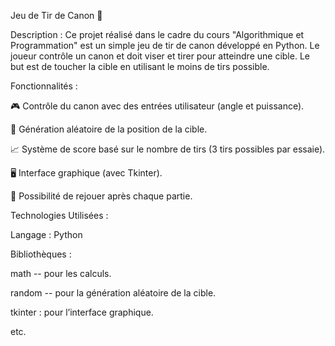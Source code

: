Jeu de Tir de Canon 🎯

Description : Ce projet réalisé dans le cadre du cours "Algorithmique et Programmation" est un simple jeu de tir de canon développé en Python. 
Le joueur contrôle un canon et doit viser et tirer pour atteindre une cible. Le but est de toucher la cible en utilisant le moins de tirs possible.

Fonctionnalités :

🎮 Contrôle du canon avec des entrées utilisateur (angle et puissance).

🎯 Génération aléatoire de la position de la cible.

📈 Système de score basé sur le nombre de tirs (3 tirs possibles par essaie).

🖥️ Interface graphique (avec Tkinter).

🔄 Possibilité de rejouer après chaque partie.

Technologies Utilisées :

Langage : Python

Bibliothèques :

math -- pour les calculs.

random -- pour la génération aléatoire de la cible.

tkinter : pour l’interface graphique.

etc.
